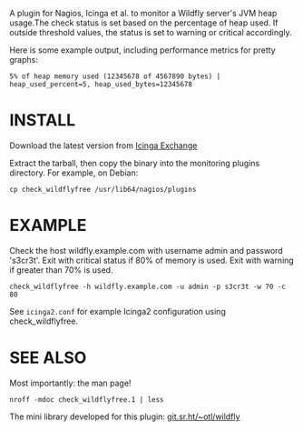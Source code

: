 A plugin for Nagios, Icinga et al. to monitor a Wildfly server's JVM heap usage.The check status is set based on the percentage of heap used. If outside threshold values, the status is set to warning or critical accordingly.

Here is some example output, including performance metrics for pretty graphs:

	5% of heap memory used (12345678 of 4567890 bytes) | heap_used_percent=5, heap_used_bytes=12345678

# INSTALL
Download the latest version from [Icinga Exchange](ttps://exchange.icinga.com/otl/check_wildflyfree/releases)

Extract the tarball, then copy the binary into the monitoring plugins directory.
For example, on Debian:

	cp check_wildflyfree /usr/lib64/nagios/plugins

# EXAMPLE
Check the host wildfly.example.com with username admin and password 's3cr3t'.
Exit with critical status if 80% of memory is used.
Exit with warning if greater than 70% is used.

	check_wildflyfree -h wildfly.example.com -u admin -p s3cr3t -w 70 -c 80

See `icinga2.conf` for example Icinga2 configuration using check_wildflyfree.

# SEE ALSO
Most importantly: the man page!

	nroff -mdoc check_wildflyfree.1 | less

The mini library developed for this plugin: [git.sr.ht/~otl/wildfly](https://git.sr.ht/~otl/wildfly)

